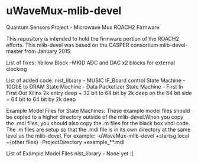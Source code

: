 # uWaveMux-mlib-devel
Quantum Sensors Project - Microwave Mux ROACH2 Firmware

This repository is intended to hold the firmware portion
of the ROACH2 efforts. This mlib-devel was based on the 
CASPER consortium mlib-devel-master from January 2015.

List of fixes:
Yellow Block
	-MKID ADC and DAC x2 blocks for external clocking
	
List of added code:
	nist_library
	- MUSIC IF_Board control State Machine
	- 10GbE to DRAM State Machine
	- Data Packetizer State Machine
	- First In First Out Xilinx 2k entry deep
		+ 32 bit to 64 bit by 2k deep on the 64 bit side
		+ 64 bit to 64 bit by 2k deep

Example Model Files for State Machines:
	These example model files should be copied to a higher 
	directory outside of the mlib-devel.When you copy the 
	.mdl files, you should also copy the .m files for the 
	black box vhdl code. The .m files are setup so that 
	the .mdl file is in its own directory at the same level
	as the mlib-devel. For example:
		-uWaveMux-mlib-devel
			+startsg.local
			+{other files}
		-ProjectDirectory
			+example_**.mdl

List of Example Model Files
	nist_library
	- None yet :(

